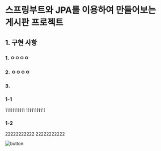 # 스프링부트와 JPA를 이용하여 만들어보는 게시판 프로젝트



## 1. 구현 사항

### 1. ㅇㅇㅇㅇ
### 2. ㅇㅇㅇㅇ
### 3. 

### 1-1
11111111111
11111111111

### 1-2
22222222222
22222222222


![button](https://user-images.githubusercontent.com/101168818/184031296-3ab09363-9b77-47e5-a15d-51e891dbfa16.JPG)
